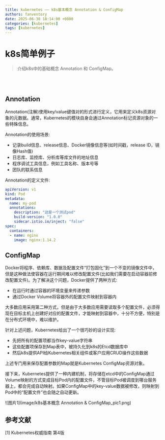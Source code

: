 ```yaml
---
title: kubernetes —— k8s基本概念 Annotation & ConfigMap
authors: fanventory
date: 2025-06-30 18:14:00 +0800
categories: [kubernetes]
tags: [kubernetes]
---
```


# k8s简单例子
> 介绍k8s中的基础概念 Annotation 和 ConfigMap。

<br>
<br>

## Annotation

Annotation(注解)使用key/value键值对的形式进行定义，它用来定义k8s资源对象的元数据。通常，Kubernetes的模块自身会通过Annotation标记资源对象的一些特殊信息。

Annotation的使用场景:
+ 记录build信息、release信息、Docker镜像信息等(如时间戳，release ID，镜像Hash值)
+ 日志库、监控库、分析库等库文件的地址信息
+ 程序调试工具信息，例如工具名称、版本号等
+ 团队的联系信息

Annotation的定义文件:

```yaml
apiVersion: v1
kind: Pod
metadata:
  name: my-pod
  annotations:
    description: "这是一个测试pod"
    build-version: "1.0.0"
    sidecar.istio.io/inject: "false"
spec:
  containers:
  - name: nginx
    image: nginx:1.14.2
```

## ConfigMap

Docker将程序、依赖库、数据及配置文件“打包固化”到一个不变的镜像文件中，但是这种做法使容器在运行期间难以修改配置文件(比如我们需要在启动容器前修改配置文件)。为了解决这个问题，Docker提供了两种方式:
+ 在运行时通过容器的环境变量来传递参数
+ 通过Docker Volume将容器外的配置文件映射到容器内

大多数应用采用第二种方式，但是由于大多数应用需要读取多个配置文件，必须得现在目标主机上创建好对应的配置文件，才能映射到容器中，十分不方便，特别是在分布式环境中，难以维护。

针对上述问题，Kubernetes给出了一个很巧妙的设计实现:
+ 先把所有的配置项都当作key-value字符串
+ 这些配置项保存到Map表中，被持久化到k8s的Etcd数据库中
+ 然后k8s提供API给Kubernetes相关组件或客户应用CRUD操作这些数据

上述专门用来保存配置参数的Map就是Kubernetes ConfigMap资源对象。

接下来，Kubernetes提供了一种内建机制，将存储在etcd中的ConfigMap通过Volume映射的方式变成目标Pod内的配置文件，不管目标Pod被调度到哪台服务器上，都会完成自动映射。如果ConfigMap中的key-value数据被修改，则映射到Pod中的“配置文件”也会随之自动更新。

![图片1](image/k8s基本概念 Annotation & ConfigMap_pic1.png)

## 参考文献

[1] Kubernetes权威指南 第4版
